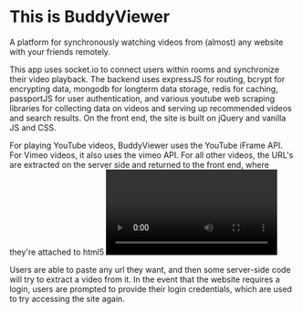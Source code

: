 

# This is BuddyViewer

A platform for synchronously watching videos from (almost) any website with your friends remotely.

This app uses socket.io to connect users within rooms and synchronize their video playback. The backend uses expressJS for routing, bcrypt for encrypting data, mongodb for longterm data storage, redis for caching, passportJS for user authentication, and various youtube web scraping libraries for collecting data on videos and serving up recommended videos and search results. On the front end, the site is built on jQuery and vanilla JS and CSS.

For playing YouTube videos, BuddyViewer uses the YouTube iFrame API. For Vimeo videos, it also uses the vimeo API. For all other videos, the URL's are extracted on the server side and returned to the front end, where they're attached to html5 <video> tags and manipulated using the HTML5 video api.

Users are able to paste any url they want, and then some server-side code will try to extract a video from it. In the event that the website requires a login, users are prompted to provide their login credentials, which are used to try accessing the site again.
